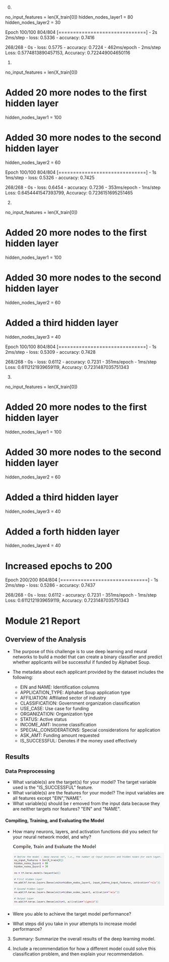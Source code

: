 0. 
no_input_features = len(X_train[0])
hidden_nodes_layer1 = 80
hidden_nodes_layer2 = 30

Epoch 100/100
804/804 [==============================] - 2s 2ms/step - loss: 0.5336 - accuracy: 0.7416

268/268 - 0s - loss: 0.5775 - accuracy: 0.7224 - 462ms/epoch - 2ms/step
Loss: 0.5774813890457153, Accuracy: 0.722449004650116

1. 
no_input_features = len(X_train[0])
# Added 20 more nodes to the first hidden layer
hidden_nodes_layer1 = 100
# Added 30 more nodes to the second hidden layer
hidden_nodes_layer2 = 60

Epoch 100/100
804/804 [==============================] - 1s 1ms/step - loss: 0.5326 - accuracy: 0.7425

268/268 - 0s - loss: 0.6454 - accuracy: 0.7236 - 353ms/epoch - 1ms/step
Loss: 0.6454441547393799, Accuracy: 0.7236151695251465

2.
no_input_features = len(X_train[0])
# Added 20 more nodes to the first hidden layer
hidden_nodes_layer1 = 100
# Added 30 more nodes to the second hidden layer
hidden_nodes_layer2 = 60
# Added a third hidden layer
hidden_nodes_layer3 = 40

Epoch 100/100
804/804 [==============================] - 1s 2ms/step - loss: 0.5309 - accuracy: 0.7428

268/268 - 0s - loss: 0.6112 - accuracy: 0.7231 - 351ms/epoch - 1ms/step
Loss: 0.6112121939659119, Accuracy: 0.7231487035751343

3.
no_input_features = len(X_train[0])
# Added 20 more nodes to the first hidden layer
hidden_nodes_layer1 = 100
# Added 30 more nodes to the second hidden layer
hidden_nodes_layer2 = 60
# Added a third hidden layer
hidden_nodes_layer3 = 40
# Added a forth hidden layer
hidden_nodes_layer4 = 40

# Increased epochs to 200
Epoch 200/200
804/804 [==============================] - 1s 2ms/step - loss: 0.5286 - accuracy: 0.7437

268/268 - 0s - loss: 0.6112 - accuracy: 0.7231 - 351ms/epoch - 1ms/step
Loss: 0.6112121939659119, Accuracy: 0.7231487035751343

# Module 21 Report

## Overview of the Analysis

* The purpose of this challenge is to use deep learning and neural networks to build a model that can create a binary classifier and predict whether applicants will be successful if funded by Alphabet Soup.

* The metadata about each applicant provided by the dataset includes the following:
    * EIN and NAME: Identification columns
    * APPLICATION_TYPE: Alphabet Soup application type
    * AFFILIATION: Affiliated sector of industry
    * CLASSIFICATION: Government organization classification
    * USE_CASE: Use case for funding
    * ORGANIZATION: Organization type
    * STATUS: Active status
    * INCOME_AMT: Income classification
    * SPECIAL_CONSIDERATIONS: Special considerations for application
    * ASK_AMT: Funding amount requested
    * IS_SUCCESSFUL: Denotes if the money used effectively

## Results

### Data Preprocessing
* What variable(s) are the target(s) for your model?
    The target variable used is the "IS_SUCCESSFUL" feature.
* What variable(s) are the features for your model?
    The input variables are all features except "EIN","NAME". 
* What variable(s) should be r
emoved from the input data because they are neither targets nor features?
    "EIN" and "NAME".

#### Compiling, Training, and Evaluating the Model
* How many neurons, layers, and activation functions did you select for your neural network model, and why?
    
    ![Model Hyperparameters](Images/Model_HyperParameters.PNG)

* Were you able to achieve the target model performance?
* What steps did you take in your attempts to increase model performance?

3. Summary: Summarize the overall results of the deep learning model. 

4. Include a recommendation for how a different model could solve this classification problem, and then explain your recommendation.